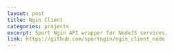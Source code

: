 ```yaml
---
layout: post
title: Ngin Client
categories: projects
excerpt: Sport Ngin API wrapper for NodeJS services.
link: https://github.com/sportngin/ngin_client_node
---
```

